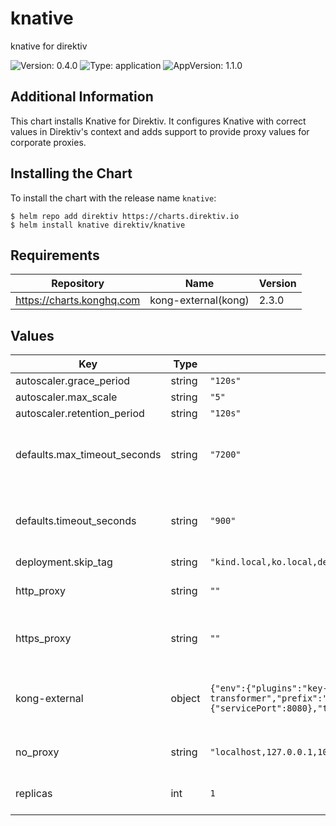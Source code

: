 # knative

knative for direktiv

![Version: 0.4.0](https://img.shields.io/badge/Version-0.4.0-informational?style=flat-square) ![Type: application](https://img.shields.io/badge/Type-application-informational?style=flat-square) ![AppVersion: 1.1.0](https://img.shields.io/badge/AppVersion-1.1.0-informational?style=flat-square)

## Additional Information

This chart installs Knative for Direktiv. It configures Knative with correct values in Direktiv's context and adds
 support to provide proxy values for corporate proxies.

## Installing the Chart

To install the chart with the release name `knative`:

```console
$ helm repo add direktiv https://charts.direktiv.io
$ helm install knative direktiv/knative
```

## Requirements

| Repository | Name | Version |
|------------|------|---------|
| https://charts.konghq.com | kong-external(kong) | 2.3.0 |

## Values

| Key | Type | Default | Description |
|-----|------|---------|-------------|
| autoscaler.grace_period | string | `"120s"` |  |
| autoscaler.max_scale | string | `"5"` |  |
| autoscaler.retention_period | string | `"120s"` |  |
| defaults.max_timeout_seconds | string | `"7200"` | maximum timeout for knative functions in seconds |
| defaults.timeout_seconds | string | `"900"` | default timeout for knative functions in seconds |
| deployment.skip_tag | string | `"kind.local,ko.local,dev.local,localhost:5000,localhost:31212"` |  |
| http_proxy | string | `""` | HTTP proxy information for knative |
| https_proxy | string | `""` | HTTPS proxy information for knative |
| kong-external | object | `{"env":{"plugins":"key-auth,request-transformer","prefix":"/kong_prefix/"},"proxy":{"http":{"servicePort":8080},"tls":{"servicePort":8443}}}` | Kong for Direktiv's UI / API. Based on Kong Helm chart. |
| no_proxy | string | `"localhost,127.0.0.1,10.0.0.0/8,.svc,.cluster.local"` | No proxy information for knative |
| replicas | int | `1` | Replicas for knative components |

